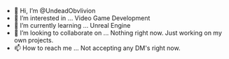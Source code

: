 - 👋 Hi, I’m @UndeadObvlivion
- 👀 I’m interested in ... Video Game Development
- 🌱 I’m currently learning ... Unreal Engine
- 💞️ I’m looking to collaborate on ... Nothing right now. Just working on my own projects.
- 📫 How to reach me ... Not accepting any DM's right now.

<!---
UndeadObvlivion/UndeadObvlivion is a ✨ special ✨ repository because its `README.md` (this file) appears on your GitHub profile.
You can click the Preview link to take a look at your changes.
--->
